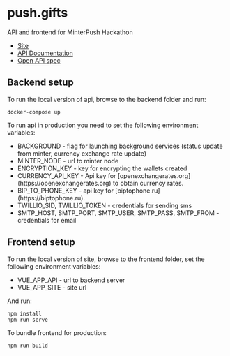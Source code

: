 # push.gifts

API and frontend for MinterPush Hackathon

<ul>
<li><a target="_blank" href="https://push.gifts">Site</a></li>
<li><a target="_blank" href="https://api.push.gifts/docs">API Documentation</a></li>
<li><a target="_blank" href="https://api.push.gifts/api.json">Open API spec</a></li>
</ul>

## Backend setup
To run the local version of api, browse to the backend folder and run:
```
docker-compose up
```

To run api in production you need to set the following environment variables:
<ul>
<li>BACKGROUND - flag for launching background services (status update from minter, currency exchange rate update)</li> 
<li>MINTER_NODE - url to minter node</li>
<li>ENCRYPTION_KEY - key for encrypting the wallets created</li>
<li>CURRENCY_API_KEY - Api key for [openexchangerates.org](https://openexchangerates.org) to obtain currency rates.</li>
<li>BIP_TO_PHONE_KEY - api key for [biptophone.ru](https://biptophone.ru).</li>
<li>TWILLIO_SID, TWILLIO_TOKEN - credentials for sending sms</li>
<li>SMTP_HOST, SMTP_PORT, SMTP_USER, SMTP_PASS, SMTP_FROM - credentials for email</li>
</ul>

## Frontend setup
To run the local version of site, browse to the frontend folder, set the following environment variables:
<ul>
<li>VUE_APP_API - url to backend server</li>
<li>VUE_APP_SITE - site url</li>
</ul>

And run:

```
npm install
npm run serve
```

To bundle frontend for production:

```
npm run build
```
